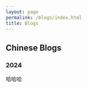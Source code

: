 ```yaml
---
layout: page
permalink: /blogs/index.html
title: Blogs
---
```


## Chinese Blogs

### 2024
哈哈哈
<br>
